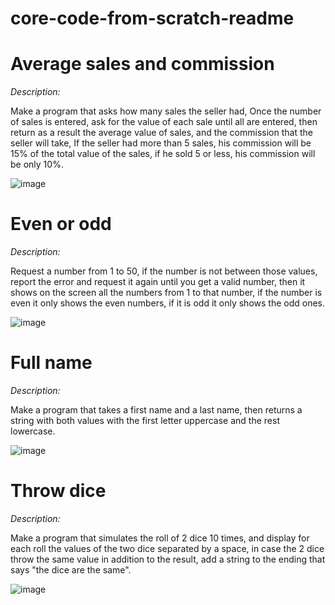 # core-code-from-scratch-readme

# Average sales and commission

*Description:*

Make a program that asks how many sales the seller had, Once the number of sales is entered, ask for the value of each sale until all are entered,
then return as a result the average value of sales, and the commission that the seller will take, If the seller had more than 5 sales,
his commission will be 15% of the total value of the sales, if he sold 5 or less, his commission will be only 10%.

![image](https://user-images.githubusercontent.com/106286065/235563280-2f55bab8-f476-45e8-a229-965584827b24.png)


# Even or odd

*Description:*

Request a number from 1 to 50, if the number is not between those values, report the error and request it again until you get a valid number, then it shows on the screen all the numbers from 1 to that number, if the number is even it only shows the even numbers, if it is odd it only shows the odd ones.

![image](https://github.com/PaulGamarraDev/core-code-from-scratch-readme/assets/106286065/b497e2d8-457d-449a-8d2b-84e8bde9ffa0)

# Full name

*Description:*

Make a program that takes a first name and a last name, then returns a string with both values with the first letter uppercase and the rest lowercase.

![image](https://github.com/PaulGamarraDev/core-code-from-scratch-readme/assets/106286065/69078207-1362-4142-8c03-5e940910a202)

# Throw dice

*Description:*

Make a program that simulates the roll of 2 dice 10 times, and display for each roll the values ​​of the two dice separated by a space, in case the 2 dice throw the same value in addition to the result, add a string to the ending that says "the dice are the same".

![image](https://github.com/PaulGamarraDev/core-code-from-scratch-readme/assets/106286065/8cada6fc-77f2-4d7d-a2ee-f308f094820f)


